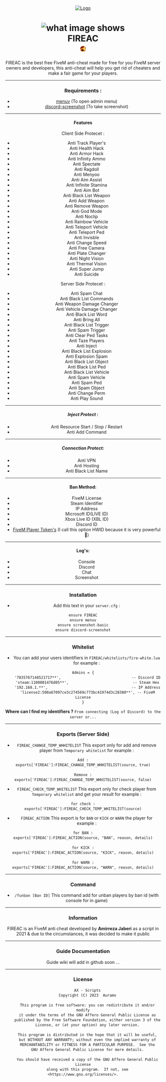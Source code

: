 


<!-- PROJECT LOGO -->
<br />
<div align="center">
  <a href="https://github.com/othneildrew/Best-README-Template">
    <img src="https://i.imgur.com/zryr906.png" alt="Logo" width="80" height="80">
  </a>

  <h1 align='center'><center><img src="https://i.imgur.com/vAWFbhg.png" alt="what image shows" height="20" width="20"></center>   FIREAC   <center><img src="https://github.com/AmirrezaJaberi/AmirrezaJaberi/blob/main/assist/logo/fireac.png" alt="what image shows" height="20" width="20"></center></a></h1>


FIREAC is the best free FiveM anti-cheat made for free for you FiveM server owners and developers, this anti-cheat will help you get rid of cheaters and make a fair game for your players.



---

### Requirements :

- [menuv](https://github.com/ThymonA/menuv/releases) (To open admin menu)
- [discord-screenshot](https://github.com/jaimeadf/discord-screenshot/releases) (To take screenshot)

---

#### Features

Client Side Protecet :

- Anti Track Player's
- Anti Health Hack
- Anti Armor Hack
- Anti Infinity Ammo
- Anti Spectate
- Anti Ragdoll
- Anti Menyoo
- Anti Aim Assist
- Anti Infinite Stamina
- Anti Aim Bot
- Anti Black List Weapon
- Anti Add Weapon
- Anti Remove Weapon
- Anti God Mode
- Anti Noclip
- Anti Rainbow Vehicle
- Anti Teleport Vehicle
- Anti Teleport Ped
- Anti Invisble
- Anti Change Speed
- Anti Free Camera
- Anti Plate Changer
- Anti Night Vision
- Anti Thermal Vision
- Anti Super Jump
- Anti Suicide

Server Side Protecet :

- Anti Spam Chat
- Anti Black List Commands
- Anti Weapon Damage Changer
- Anti Vehicle Damage Changer
- Anti Black List Word
- Anti Bring All
- Anti Black List Trigger
- Anti Spam Trigger
- Anti Clear Ped Tasks
- Anti Taze Players
- Anti Inject
- Anti Black List Explosion
- Anti Explosion Spam
- Anti Black List Object
- Anti Black List Ped
- Anti Black List Vehicle
- Anti Spam Vehicle
- Anti Spam Ped
- Anti Spam Object
- Anti Change Perm
- Anti Play Sound

---

##### Inject Protect :

- Anti Resource Start / Stop / Restart
- Anti Add Command

---

##### Connection Protect:

- Anti VPN
- Anti Hosting
- Anti Black List Name

---

#### Ban Method:

- FiveM License
- Steam Identifier
- IP Address
- Microsoft ID(LIVE ID)
- Xbox Live ID (XBL ID)
- Discord ID
- [FiveM Player Token's](https://docs.fivem.net/natives/?_0x54C06897) (I call this option HWID because it is very powerful 💪)

---

#### Log's:

- Console
- Discord
- Chat
- Screenshot

---

### Installation

- Add this text in your `server.cfg` :

```
ensure FIREAC
ensure menuv
ensure screenshot-basic
ensure discord-screenshot
```

---

### Whitelist

- You can add your users identifiers in `FIREAC/whitelists/fire-white.lua`
  for example :

```
Admins = {
    '7835767148521717**',                                -- Discord ID
    'steam:1100001476d05**',                             -- Steam Hex
    '192.168.1.**',                                      -- IP Address
    'license2:500a67097ce3c274569c773bc41974d3c28380**', -- FiveM License
}
```

**Where can I find my identifiers ?** `From connecting (Log of Discord) to the server or...`

---

### Exports (Server Side)

- `FIREAC_CHANGE_TEMP_WHHITELIST` This export only for add and remove player from `Temporary whitelist`
  for example :

```
Add :
exports['FIREAC']:FIREAC_CHANGE_TEMP_WHHITELIST(source, true)

Remove :
exports['FIREAC']:FIREAC_CHANGE_TEMP_WHHITELIST(source, false)
```

- `FIREAC_CHECK_TEMP_WHITELIST` This export only for check player from `Temporary whitelist` and get your result
  for example :

```
for check :
exports['FIREAC']:FIREAC_CHECK_TEMP_WHITELIST(source)
```

- `FIREAC_ACTION` This export is for `BAN` or `KICK` or `WARN` the player
  for example :

```
for BAN :
exports['FIREAC']:FIREAC_ACTION(source, "BAN", reason, details)

for KICK :
exports['FIREAC']:FIREAC_ACTION(source, "KICK", reason, details)

for WARN :
exports['FIREAC']:FIREAC_ACTION(source, "WARN", reason, details)
```

---

### Command

- `/funban [Ban ID]` This command add for unban players by ban id (with console for in game)

---

### Information

FIREAC is an FiveM anti cheat developed by **Amirreza Jaberi** as a script in 2021 & due to the circumstances, it was decided to make it public

---

### Guide Documentation

Guide wiki will add in github soon ...

---

### License

```
    AX - Scripts
    Copyright (C) 2023  Auramo

    This program is free software: you can redistribute it and/or modify
    it under the terms of the GNU Affero General Public License as
    published by the Free Software Foundation, either version 3 of the
    License, or (at your option) any later version.

    This program is distributed in the hope that it will be useful,
    but WITHOUT ANY WARRANTY; without even the implied warranty of
    MERCHANTABILITY or FITNESS FOR A PARTICULAR PURPOSE.  See the
    GNU Affero General Public License for more details.

    You should have received a copy of the GNU Affero General Public License
    along with this program.  If not, see <https://www.gnu.org/licenses/>.
```
